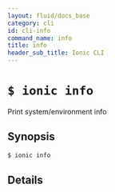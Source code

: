 ```yaml
---
layout: fluid/docs_base
category: cli
id: cli-info
command_name: info
title: info
header_sub_title: Ionic CLI
---
```


# `$ ionic info`

Print system/environment info
## Synopsis

```bash
$ ionic info 
```
  
## Details






